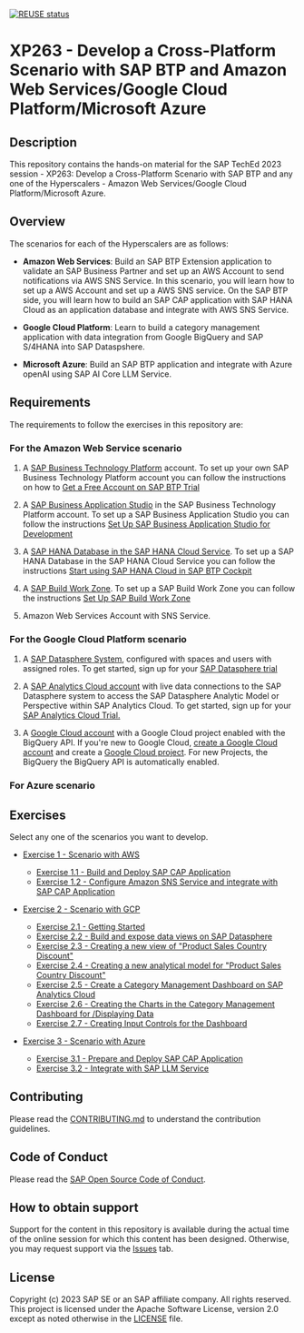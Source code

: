 [![REUSE status](https://api.reuse.software/badge/github.com/SAP-samples/teched2023-XP263)](https://api.reuse.software/info/github.com/SAP-samples/teched2023-XP263)

# XP263 - Develop a Cross-Platform Scenario with SAP BTP and Amazon Web Services/Google Cloud Platform/Microsoft Azure

## Description

This repository contains the hands-on material for the SAP TechEd 2023 session - XP263: Develop a Cross-Platform Scenario with SAP BTP and any one of the Hyperscalers - Amazon Web Services/Google Cloud Platform/Microsoft Azure. 

## Overview

The scenarios for each of the Hyperscalers are as follows:

- **Amazon Web Services**: Build an SAP BTP Extension application to validate an SAP Business Partner and set up an AWS Account to send notifications via AWS SNS Service. In this scenario, you will learn how to set up a AWS Account and set up a AWS SNS service. On the SAP BTP side, you will learn how to build an SAP CAP application with SAP HANA Cloud as an application database and integrate with AWS SNS Service.

- **Google Cloud Platform**: Learn to build a category management application with data integration from Google BigQuery and SAP S/4HANA into SAP Dataspshere. 

- **Microsoft Azure**: Build an SAP BTP application and integrate with Azure openAI using SAP AI Core LLM Service.


## Requirements

The requirements to follow the exercises in this repository are:

### For the Amazon Web Service scenario

1. A [SAP Business Technology Platform](https://www.sap.com/india/products/technology-platform.html) account. To set up your own SAP Business Technology Platform account you can follow the instructions on how to [Get a Free Account on SAP BTP Trial](https://developers.sap.com/tutorials/hcp-create-trial-account.html)

2. A [SAP Business Application Studio](https://www.sap.com/products/technology-platform/business-application-studio.html) in the SAP Business Technology Platform account. To set up a SAP Business Application Studio you can follow the instructions [Set Up SAP Business Application Studio for Development ](https://developers.sap.com/tutorials/appstudio-onboarding.html)

3. A [SAP HANA Database in the SAP HANA Cloud Service](https://www.sap.com/india/products/technology-platform/hana.html). To set up a SAP HANA Database in the SAP HANA Cloud Service you can follow the instructions [Start using SAP HANA Cloud in SAP BTP Cockpit](https://developers.sap.com/tutorials/hana-cloud-mission-trial-2.html) 

4. A [SAP Build Work Zone](https://www.sap.com/india/products/technology-platform/workzone.html). To set up a SAP Build Work Zone you can follow the instructions [Set Up SAP Build Work Zone](https://developers.sap.com/tutorials/cp-portal-cloud-foundry-getting-started.html)  

5. Amazon Web Services Account with SNS Service.

### For the Google Cloud Platform scenario

1. A [SAP Datasphere System](https://www.sap.com/india/products/technology-platform/datasphere.html), configured with spaces and users with assigned roles. 
To get started, sign up for your [SAP Datasphere trial](https://www.sap.com/products/technology-platform/datasphere/trial.html)

2. A [SAP Analytics Cloud account](https://www.sap.com/india/products/technology-platform/cloud-analytics.html) with live data connections to the SAP Datasphere system to access the SAP Datasphere Analytic Model or Perspective within SAP Analytics Cloud.
To get started, sign up for your [SAP Analytics Cloud Trial.](https://www.sap.com/products/technology-platform/cloud-analytics/trial.html)

3. A [Google Cloud account](https://cloud.google.com) with a Google Cloud project enabled with the BigQuery API. If you're new to Google Cloud, [create a Google Cloud account](https://cloud.google.com/free/) and create a [Google Cloud project](https://developers.google.com/workspace/guides/create-project). For new Projects, the BigQuery the BigQuery API is automatically enabled. 

### For Azure scenario

## Exercises

Select any one of the scenarios you want to develop. 


- [Exercise 1 - Scenario with AWS](exercises/AmazonWebServices/README.md)

    - [Exercise 1.1 - Build and Deploy SAP CAP Application](exercises/AmazonWebServices/ex1.1/README.md)
    - [Exercise 1.2 -  Configure Amazon SNS Service and integrate with SAP CAP Application](exercises/AmazonWebServices/ex1.2/README.md)
      
- [Exercise 2 - Scenario with GCP](exercises/GoogleCloudPlatform/)
    - [Exercise 2.1 - Getting Started](exercises/GoogleCloudPlatform/ex2.1/)
    - [Exercise 2.2 - Build and expose data views on SAP Datasphere](exercises/GoogleCloudPlatform/ex2.2/)
    - [Exercise 2.3 - Creating a new view of "Product Sales Country Discount"](exercises/GoogleCloudPlatform/ex2.3/)
    - [Exercise 2.4 - Creating a new analytical model for "Product Sales Country Discount"](exercises/GoogleCloudPlatform/ex2.4/)
    - [Exercise 2.5 - Create a Category Management Dashboard on SAP Analytics Cloud](exercises/GoogleCloudPlatform/ex2.5/)
    - [Exercise 2.6 - Creating the Charts in the Category Management Dashboard for /Displaying Data](exercises/GoogleCloudPlatform/ex2.6)
    - [Exercise 2.7 - Creating Input Controls for the Dashboard](exercises/GoogleCloudPlatform/ex2.7/)

- [Exercise 3 - Scenario with Azure](exercises/ex3/)
    - [Exercise 3.1 - Prepare and Deploy SAP CAP Application](exercises/MicrosoftAzure/ex3.1/Preparation.md)
    - [Exercise 3.2 - Integrate with SAP LLM Service](exercises/MicrosoftAzure/ex3.2/API_CAP_Deployment.md)


## Contributing
Please read the [CONTRIBUTING.md](./CONTRIBUTING.md) to understand the contribution guidelines.

## Code of Conduct
Please read the [SAP Open Source Code of Conduct](https://github.com/SAP-samples/.github/blob/main/CODE_OF_CONDUCT.md).

## How to obtain support

Support for the content in this repository is available during the actual time of the online session for which this content has been designed. Otherwise, you may request support via the [Issues](../../issues) tab.

## License
Copyright (c) 2023 SAP SE or an SAP affiliate company. All rights reserved. This project is licensed under the Apache Software License, version 2.0 except as noted otherwise in the [LICENSE](LICENSES/Apache-2.0.txt) file.
